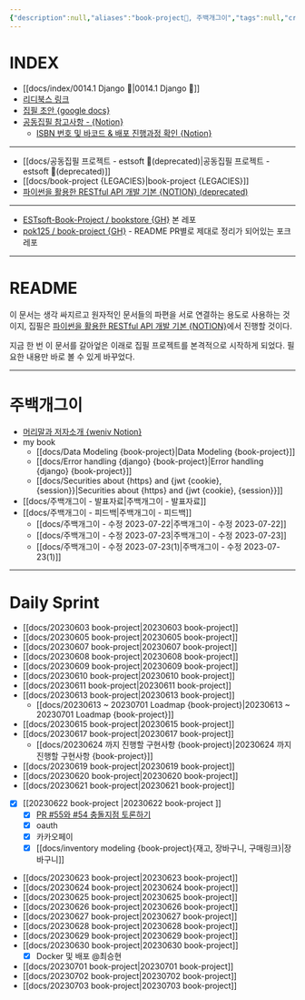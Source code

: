 ```yaml
---
{"description":null,"aliases":"book-project🚀, 주백개그이","tags":null,"created":"2023-05-20T11:31:55","updated":"2024-07-30T10:39:37","title":"주니어 백엔드 개발자, 그 이상으로 🚀{book-project}","dg-publish":true,"permalink":"/docs/주니어 백엔드 개발자, 그 이상으로 🚀{book-project}/","dgPassFrontmatter":true}
---
```



# INDEX

- [[docs/index/0014.1 Django 🎈\|0014.1 Django 🎈]]
- [리디북스 링크](https://ridibooks.com/books/2773000077?_rdt_sid=category_free_books&_rdt_idx=81&_rdt_arg=2200)
- [집필 초안 {google docs}](https://docs.google.com/document/d/1woWwBsRwAkYulZEkLztsihBLTT2GrWwnGys6xhKUbd0/edit?usp=sharing)
- [공동집필 참고사항 - {Notion}](https://paullabworkspace.notion.site/db94b3465c1b414fac6bc4866231e042)
	- [ISBN 번호 및 바코드 & 배포 진행과정 확인 {Notion}](https://paullabworkspace.notion.site/ISBN-7a83a7ea19f04f41941020f2fcf00c80)
___
- [[docs/공동집필 프로젝트 - estsoft 📕(deprecated)\|공동집필 프로젝트 - estsoft 📕(deprecated)]]
- [[docs/book-project {LEGACIES}\|book-project {LEGACIES}]]  
- [파이썬을 활용한 RESTful API 개발 기본 {NOTION} (deprecated)](https://www.notion.so/paullabworkspace/RESTful-API-c78ae20e2dbc4565b7f5db531870f255?pvs=4 "https://www.notion.so/paullabworkspace/RESTful-API-c78ae20e2dbc4565b7f5db531870f255?pvs=4")
___
- [ESTsoft-Book-Project / bookstore {GH}](https://github.com/ESTsoft-Book-Project/bookstore) 본 레포
- [pok125 / book-project {GH}](https://github.com/pok125/ESTsoft-Book-Project) - README PR별로 제대로 정리가 되어있는 포크 레포
---

# README

이 문서는 생각 싸지르고 원자적인 문서들의 파편을 서로 연결하는 용도로 사용하는 것이지, 집필은 [파이썬을 활용한 RESTful API 개발 기본 {NOTION}](https://www.notion.so/paullabworkspace/RESTful-API-c78ae20e2dbc4565b7f5db531870f255?pvs=4 "https://www.notion.so/paullabworkspace/RESTful-API-c78ae20e2dbc4565b7f5db531870f255?pvs=4")에서 진행할 것이다.

지금 한 번 이 문서를 갈아엎은 이래로 집필 프로젝트를 본격적으로 시작하게 되었다. 필요한 내용만 바로 볼 수 있게 바꾸었다. 

___

# 주백개그이

- [머리말과 저자소개 {weniv Notion}](https://www.notion.so/a99c4bc2c25443a4be2907c0c00b8aed?pvs=4)
- my book
	- [[docs/Data Modeling {book-project}\|Data Modeling {book-project}]]
	- [[docs/Error handling {django} {book-project}\|Error handling {django} {book-project}]]
	- [[docs/Securities about {https} and {jwt {cookie}, {session}}\|Securities about {https} and {jwt {cookie}, {session}}]]
- [[docs/주백개그이 - 발표자료\|주백개그이 - 발표자료]]
- [[docs/주백개그이 - 피드백\|주백개그이 - 피드백]]
	- [[docs/주백개그이 - 수정 2023-07-22\|주백개그이 - 수정 2023-07-22]]
	- [[docs/주백개그이 - 수정 2023-07-23\|주백개그이 - 수정 2023-07-23]]
	- [[docs/주백개그이 - 수정 2023-07-23(1)\|주백개그이 - 수정 2023-07-23(1)]]

___

# Daily Sprint 

- [[docs/20230603 book-project\|20230603 book-project]]
- [[docs/20230605 book-project\|20230605 book-project]]
- [[docs/20230607 book-project\|20230607 book-project]]
- [[docs/20230608 book-project\|20230608 book-project]]
- [[docs/20230609 book-project\|20230609 book-project]]
- [[docs/20230610 book-project\|20230610 book-project]]
- [[docs/20230611 book-project\|20230611 book-project]]
- [[docs/20230613 book-project\|20230613 book-project]]
	- [[docs/20230613 ~ 20230701 Loadmap {book-project}\|20230613 ~ 20230701 Loadmap {book-project}]]
- [[docs/20230615 book-project\|20230615 book-project]]
- [[docs/20230617 book-project\|20230617 book-project]]
	- [[docs/20230624 까지 진행할 구현사항 {book-project}\|20230624 까지 진행할 구현사항 {book-project}]]
- [[docs/20230619 book-project\|20230619 book-project]]
- [[docs/20230620 book-project\|20230620 book-project]]
- [[docs/20230621 book-project\|20230621 book-project]]
- [x] [[20230622 book-project \|20230622 book-project ]]
	- [x] [PR \#55와 #54 충돌지점 토론하기](https://github.com/ESTsoft-Book-Project/bookstore/pull/55)
	- [x] oauth
	- [x] 카카오페이
	- [x] [[docs/inventory modeling {book-project}{재고, 장바구니, 구매링크}\|장바구니]]
- [[docs/20230623 book-project\|20230623 book-project]]
- [[docs/20230624 book-project\|20230624 book-project]]
- [[docs/20230625 book-project\|20230625 book-project]]
- [[docs/20230626 book-project\|20230626 book-project]]
- [[docs/20230627 book-project\|20230627 book-project]]
- [[docs/20230628 book-project\|20230628 book-project]]
- [[docs/20230629 book-project\|20230629 book-project]]
- [[docs/20230630 book-project\|20230630 book-project]]
	- [x] Docker 및 배포 @최승현
- [[docs/20230701 book-project\|20230701 book-project]]
- [[docs/20230702 book-project\|20230702 book-project]]
- [[docs/20230703 book-project\|20230703 book-project]]

